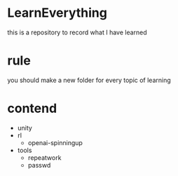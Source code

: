 # LearnEverything

this is a repository to record what I have learned

# rule

you should make a new folder for every topic of learning

# contend

* unity
* rl
    * openai-spinningup
* tools
    * repeatwork
    * passwd
